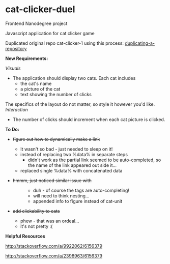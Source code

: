 # cat-clicker-duel
Frontend Nanodegree project

Javascript application for cat clicker game

Duplicated original repo cat-clicker-1 using this process: [duplicating-a-repository](https://help.github.com/articles/duplicating-a-repository/)

**New Requirements:** 

_Visuals_

* The application should display two cats. Each cat includes
    * the cat's name
    * a picture of the cat
    * text showing the number of clicks

The specifics of the layout do not matter, so style it however you'd like.
_Interaction_

* The number of clicks should increment when each cat picture is clicked.

**To Do:**

* <del>figure out how to dynamically make a link</del>
    - It wasn't so bad - just needed to sleep on it!
    - instead of replacing two %data% in separate steps
        + didn't work as the partial link seemed to be auto-completed, so the name of the link appeared out side it...
    - replaced single %data% with concatenated data

* <del> hmmm, just noticed similar issue with <figure></del>
    - duh - of course the tags are auto-completing! 
    - will need to think nesting...
    - appended info to figure instead of cat-unit
    
* <del>add clickability to cats </del> 
    - phew - that was an ordeal...
    - it's not pretty :(

**Helpful Resources**

http://stackoverflow.com/a/9922062/6156379

http://stackoverflow.com/a/2398963/6156379
